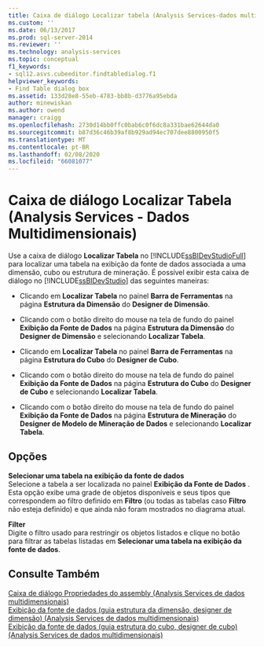 ```yaml
---
title: Caixa de diálogo Localizar tabela (Analysis Services-dados multidimensionais) | Microsoft Docs
ms.custom: ''
ms.date: 06/13/2017
ms.prod: sql-server-2014
ms.reviewer: ''
ms.technology: analysis-services
ms.topic: conceptual
f1_keywords:
- sql12.asvs.cubeeditor.findtabledialog.f1
helpviewer_keywords:
- Find Table dialog box
ms.assetid: 133d28e8-55eb-4783-bb8b-d3776a95ebda
author: minewiskan
ms.author: owend
manager: craigg
ms.openlocfilehash: 2730d14bb0ffc0bab6c0f6dc8a331bae62644da0
ms.sourcegitcommit: b87d36c46b39af8b929ad94ec707dee8800950f5
ms.translationtype: MT
ms.contentlocale: pt-BR
ms.lasthandoff: 02/08/2020
ms.locfileid: "66081077"
---
```

# <a name="find-table-dialog-box-analysis-services---multidimensional-data"></a>Caixa de diálogo Localizar Tabela (Analysis Services - Dados Multidimensionais)
  Use a caixa de diálogo **Localizar Tabela** no [!INCLUDE[ssBIDevStudioFull](../includes/ssbidevstudiofull-md.md)] para localizar uma tabela na exibição da fonte de dados associada a uma dimensão, cubo ou estrutura de mineração. É possível exibir esta caixa de diálogo no [!INCLUDE[ssBIDevStudio](../includes/ssbidevstudio-md.md)] das seguintes maneiras:  
  
-   Clicando em **Localizar Tabela** no painel **Barra de Ferramentas** na página **Estrutura da Dimensão** do **Designer de Dimensão**.  
  
-   Clicando com o botão direito do mouse na tela de fundo do painel **Exibição da Fonte de Dados** na página **Estrutura da Dimensão** do **Designer de Dimensão** e selecionando **Localizar Tabela**.  
  
-   Clicando em **Localizar Tabela** no painel **Barra de Ferramentas** na página **Estrutura do Cubo** do **Designer de Cubo**.  
  
-   Clicando com o botão direito do mouse na tela de fundo do painel **Exibição da Fonte de Dados** na página **Estrutura do Cubo** do **Designer de Cubo** e selecionando **Localizar Tabela**.  
  
-   Clicando com o botão direito do mouse na tela de fundo do painel **Exibição da Fonte de Dados** na página **Estrutura de Mineração** do **Designer de Modelo de Mineração de Dados** e selecionando **Localizar Tabela**.  
  
## <a name="options"></a>Opções  
 **Selecionar uma tabela na exibição da fonte de dados**  
 Selecione a tabela a ser localizada no painel **Exibição da Fonte de Dados** . Esta opção exibe uma grade de objetos disponíveis e seus tipos que correspondem ao filtro definido em **Filtro** (ou todas as tabelas caso **Filtro** não esteja definido) e que ainda não foram mostrados no diagrama atual.  
  
 **Filter**  
 Digite o filtro usado para restringir os objetos listados e clique no botão para filtrar as tabelas listadas em **Selecionar uma tabela na exibição da fonte de dados**.  
  
## <a name="see-also"></a>Consulte Também  
 [Caixa de diálogo Propriedades do assembly &#40;Analysis Services de dados multidimensionais&#41;](assembly-properties-dialog-box-analysis-services-multidimensional-data.md)   
 [Exibição da fonte de dados &#40;guia estrutura da dimensão, designer de dimensão&#41; &#40;Analysis Services de dados multidimensionais&#41;](datasource-view-dimension-designer-analysis-services-multidimensional-data.md)   
 [Exibição da fonte de dados &#40;guia estrutura do cubo, designer de cubo&#41; &#40;Analysis Services de dados multidimensionais&#41;](data-source-view-cube-designer-analysis-services-multidimensional-data.md)  
  
  
